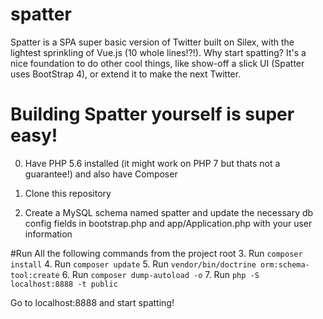 # spatter
Spatter is a SPA super basic version of Twitter built on Silex, with the lightest sprinkling of Vue.js (10 whole lines!?!).
Why start spatting? It's a nice foundation to do other cool things, like show-off a slick UI (Spatter uses BootStrap 4), or extend it to make the next Twitter.

# Building Spatter yourself is super easy!

0. Have PHP 5.6 installed (it might work on PHP 7 but thats not a guarantee!) and also have Composer

1. Clone this repository
2. Create a MySQL schema named spatter and update the necessary db config fields in bootstrap.php and app/Application.php with your user information
  
  #Run All the following commands from the project root
3. Run `composer install`
4. Run `composer update`
5. Run `vendor/bin/doctrine orm:schema-tool:create`
6. Run `composer dump-autoload -o`
7. Run `php -S localhost:8888 -t public`

Go to localhost:8888 and start spatting!



